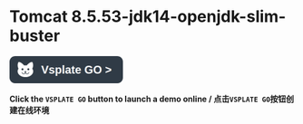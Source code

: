 # Tomcat 8.5.53-jdk14-openjdk-slim-buster

<a href="https://www.vsplate.com/?docker-compose=https://github.com/vsplate/dcenvs/tomcat/8.5.53-jdk14-openjdk-slim-buster"><img alt="VSPLATE GO" src="https://raw.githubusercontent.com/vsplate/images/master/vsgo_btn.png" width="200px"></a>

**Click the `VSPLATE GO` button to launch a demo online / 点击`VSPLATE GO`按钮创建在线环境**